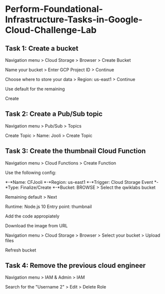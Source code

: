 # Perform-Foundational-Infrastructure-Tasks-in-Google-Cloud-Challenge-Lab

Task 1: Create a bucket
-------------------------

Navigation menu > Cloud Storage > Browser > Create Bucket

Name your bucket > Enter GCP Project ID > Continue

Choose where to store your data > Region: us-east1 > Continue

Use default for the remaining

Create

Task 2: Create a Pub/Sub topic
---------------------------

Navigation menu > Pub/Sub > Topics

Create Topic > Name: Jooli > Create Topic

Task 3: Create the thumbnail Cloud Function
----------------------------------------------

Navigation menu > Cloud Functions > Create Function

Use the following config:

*-*Name: CFJooli *-*Region: us-east1 *-*Trigger: Cloud Storage Event *-*Type: Finalize/Create *-*Bucket: BROWSE > Select the qwiklabs bucket

Remaining default > Next

Runtime: Node.js 10 Entry point: thumbnail

Add the code appropiately

Download the image from URL

Navigation menu > Cloud Storage > Browser > Select your bucket > Upload files

Refresh bucket

Task 4: Remove the previous cloud engineer
--------------------------------

Navigation menu > IAM & Admin > IAM

Search for the "Username 2" > Edit > Delete Role
